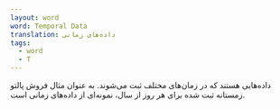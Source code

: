 ```yaml
---
layout: word
word: Temporal Data
translation: داده‌های زمانی
tags:
  - word
  - T
---
```

داده‌هایی هستند که در زمان‌های مختلف ثبت می‌شوند. به عنوان مثال فروش پالتو زمستانه ثبت شده برای هر روز از سال، نمونه‌ای از داده‌های زمانی است.